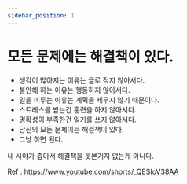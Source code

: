 ```yaml
---
sidebar_position: 1
---
```


# 모든 문제에는 해결책이 있다.  


- 생각이 많아지는 이유는 글로 적지 않아서다.    
- 불안해 하는 이유는 행동하지 않아서다.  
- 일을 미루는 이유는 계획을 세우지 않기 때문이다.  
- 스트레스를 받는건 훈련을 하지 않아서다.  
- 명확성이 부족한건 일기를 쓰지 않아서다.  
- 당신의 모든 문제이는 해결책이 있다.  
- 그냥 하면 된다. 

내 시야가 좁아서 해결책을 못본거지 없는게 아니다.  

Ref : https://www.youtube.com/shorts/_QESIoV38AA  
